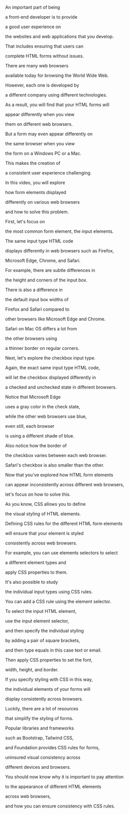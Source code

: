 An important part of being 

a front-end developer is to provide 

a good user experience on 

the websites and web applications that you develop. 

That includes ensuring that users can 

complete HTML forms without issues. 

There are many web browsers 

available today for browsing the World Wide Web. 

However, each one is developed by 

a different company using different technologies. 

As a result, you will find that your HTML forms will 

appear differently when you view 

them on different web browsers. 

But a form may even appear differently on 

the same browser when you view 

the form on a Windows PC or a Mac. 

This makes the creation of 

a consistent user experience challenging. 

In this video, you will explore 

how form elements displayed 

differently on various web browsers 

and how to solve this problem. 

First, let's focus on 

the most common form element, the input elements. 

The same input type HTML code 

displays differently in web browsers such as Firefox, 

Microsoft Edge, Chrome, and Safari. 

For example, there are subtle differences in 

the height and corners of the input box. 

There is also a difference in 

the default input box widths of 

Firefox and Safari compared to 

other browsers like Microsoft Edge and Chrome. 

Safari on Mac OS differs a lot from 

the other browsers using 

a thinner border on regular corners. 

Next, let's explore the checkbox input type. 

Again, the exact same input type HTML code, 

will let the checkbox displayed differently in 

a checked and unchecked state in different browsers. 

Notice that Microsoft Edge 

uses a gray color in the check state, 

while the other web browsers use blue, 

even still, each browser 

is using a different shade of blue. 

Also notice how the border of 

the checkbox varies between each web browser. 

Safari's checkbox is also smaller than the other. 

Now that you've explored how HTML form elements 

can appear inconsistently across different web browsers, 

let's focus on how to solve this. 

As you know, CSS allows you to define 

the visual styling of HTML elements. 

Defining CSS rules for the different HTML form elements 

will ensure that your element is styled 

consistently across web browsers. 

For example, you can use elements selectors to select 

a different element types and 

apply CSS properties to them. 

It's also possible to study 

the individual input types using CSS rules. 

You can add a CSS rule using the element selector. 

To select the input HTML element, 

use the input element selector, 

and then specify the individual styling 

by adding a pair of square brackets, 

and then type equals in this case text or email. 

Then apply CSS properties to set the font, 

width, height, and border. 

If you specify styling with CSS in this way, 

the individual elements of your forms will 

display consistently across browsers. 

Luckily, there are a lot of resources 

that simplify the styling of forms. 

Popular libraries and frameworks 

such as Bootstrap, Tailwind CSS, 

and Foundation provides CSS rules for forms, 

uninsured visual consistency across 

different devices and browsers. 

You should now know why it is important to pay attention 

to the appearance of different HTML elements 

across web browsers, 

and how you can ensure consistency with CSS rules.